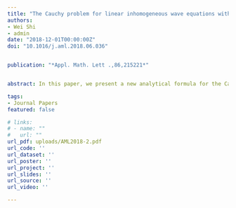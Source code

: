 ```yaml
---
title: "The Cauchy problem for linear inhomogeneous wave equations with variable coefficients"
authors:
- Wei Shi
- admin
date: "2018-12-01T00:00:00Z"
doi: "10.1016/j.aml.2018.06.036"


publication: "*Appl. Math. Lett .,86,215221*"


abstract: In this paper, we present a new analytical formula for the Cauchy problem of the linear inhomogeneous wave equation with variable coefficients. The formula gives a much simpler solution than that given by the classical Poisson formula. The derivation is based on Duhamel’s Principle and the theory of pseudodifferential operator. An example is solved by using the formula to illustrate the feasibility.

tags:
- Journal Papers
featured: false

# links:
# - name: ""
#   url: ""
url_pdf: uploads/AML2018-2.pdf
url_code: ''
url_dataset: ''
url_poster: ''
url_project: ''
url_slides: ''
url_source: ''
url_video: ''

---
```



